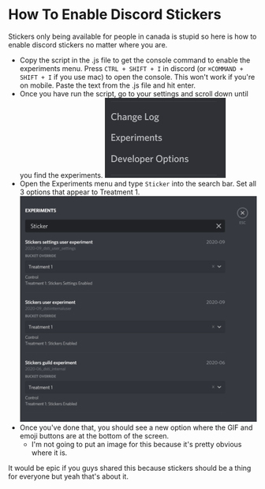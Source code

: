 # How To Enable Discord Stickers
Stickers only being available for people in canada is stupid so here is how to enable discord stickers no matter where you are.

- Copy the script in the .js file to get the console command to enable the experiments menu. Press `CTRL + SHIFT + I` in discord (or `⌘COMMAND + SHIFT + I` if you use mac) to open the console. This won't work if you're on mobile. Paste the text from the .js file and hit enter.
- Once you have run the script, go to your settings and scroll down until you find the experiments. ![yeah](https://github.com/dngerr/EnableDiscordStickers/blob/main/Images/ExperimentsMenu.png)
- Open the Experiments menu and type `Sticker` into the search bar. Set all 3 options that appear to Treatment 1. ![alsoyeah](https://github.com/dngerr/EnableDiscordStickers/blob/main/Images/StickerMenu.png)
- Once you've done that, you should see a new option where the GIF and emoji buttons are at the bottom of the screen. 
  - I'm not going to put an image for this because it's pretty obvious where it is.

It would be epic if you guys shared this because stickers should be a thing for everyone but yeah that's about it.
